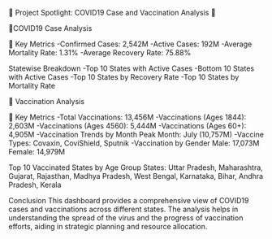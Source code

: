 🚀 Project Spotlight: COVID19 Case and Vaccination Analysis 🚀

🦠COVID19 Case Analysis

🔑 Key Metrics 
-Confirmed Cases: 2,542M 
-Active Cases: 192M 
-Average Mortality Rate: 1.31% 
-Average Recovery Rate: 75.88%

Statewise Breakdown 
-Top 10 States with Active Cases 
-Bottom 10 States with Active Cases 
-Top 10 States by Recovery Rate 
-Top 10 States by Mortality Rate

💉 Vaccination Analysis

🔑 Key Metrics 
-Total Vaccinations: 13,456M 
-Vaccinations (Ages 1844): 2,603M 
-Vaccinations (Ages 4560): 5,444M 
-Vaccinations (Ages 60+): 4,905M
-Vaccination Trends by Month Peak Month: July (10,757M) 
-Vaccine Types: Covaxin, CoviShield, Sputnik
-Vaccination by Gender Male: 17,073M Female: 14,979M

Top 10 Vaccinated States by Age Group States: Uttar Pradesh, Maharashtra, Gujarat, Rajasthan, Madhya Pradesh, West Bengal, Karnataka, Bihar, Andhra Pradesh, Kerala

Conclusion 
This dashboard provides a comprehensive view of COVID19 cases and vaccinations across different states. The analysis helps in understanding the spread of the virus and the progress of vaccination efforts, aiding in strategic planning and resource allocation.
